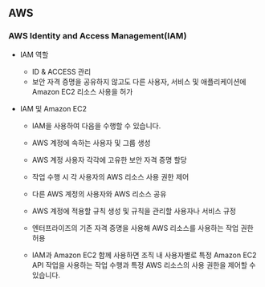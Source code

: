 ## AWS  
### AWS Identity and Access Management(IAM)  

- IAM 역할
	- ID & ACCESS 관리 
	- 보안 자격 증명을 공유하지 않고도 다른 사용자, 서비스 및 애플리케이션에 Amazon EC2 리소스 사용을 허가

- IAM 및 Amazon EC2
	- IAM을 사용하여 다음을 수행할 수 있습니다.

	- AWS 계정에 속하는 사용자 및 그룹 생성

	- AWS 계정 사용자 각각에 고유한 보안 자격 증명 할당

	- 작업 수행 시 각 사용자의 AWS 리소스 사용 권한 제어

	- 다른 AWS 계정의 사용자와 AWS 리소스 공유

	- AWS 계정에 적용할 규칙 생성 및 규칙을 관리할 사용자나 서비스 규정

	- 엔터프라이즈의 기존 자격 증명을 사용해 AWS 리소스를 사용하는 작업 권한 허용

	- IAM과 Amazon EC2 함께 사용하면 조직 내 사용자별로 특정 Amazon EC2 API 작업을 사용하는 작업 수행과 특정 AWS 리소스의 사용 권한을 제어할 수 있습니다.
